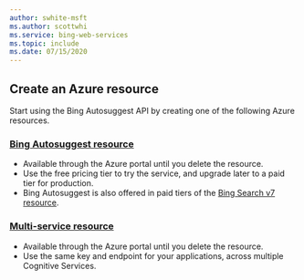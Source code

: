 ```yaml
---
author: swhite-msft
ms.author: scottwhi
ms.service: bing-web-services
ms.topic: include
ms.date: 07/15/2020
---
```


## Create an Azure resource

Start using the Bing Autosuggest API by creating one of the following Azure resources.

### [Bing Autosuggest resource](https://ms.portal.azure.com/#create/Microsoft.CognitiveServicesBingAutosuggest-v7)
   * Available through the Azure portal until you delete the resource.
   * Use the free pricing tier to try the service, and upgrade later to a paid tier for production.
   * Bing Autosuggest is also offered in paid tiers of the [Bing Search v7 resource](https://ms.portal.azure.com/#create/Microsoft.CognitiveServicesBingSearch-v7).

### [Multi-service resource](https://ms.portal.azure.com/#create/Microsoft.CognitiveServicesAllInOne)
   * Available through the Azure portal until you delete the resource.  
   * Use the same key and endpoint for your applications, across multiple Cognitive Services.
